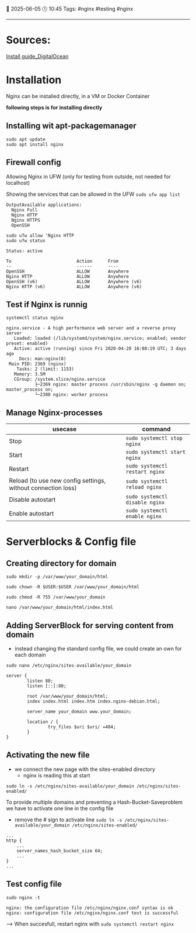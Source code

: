 📆 2025-06-05 🕓 10:45
Tags: #nginx #testing #nginx 

---
# Sources:
[Install guide_DigitalOcean](https://www.digitalocean.com/community/tutorials/how-to-install-nginx-on-ubuntu-20-04-de)

# Installation

Nginx can be installed directly, in a VM or Docker Container

**following steps is for installing directly**
## Installing wit apt-packagemanager

```
sudo apt update
sudo apt install nginx
```

## Firewall config

Allowing Nginx in UFW (only for testing from outside, not needed for localhost)

Showing the services that can be allowed in the UFW
`sudo ufw app list`

``` title:Output
OutputAvailable applications:
  Nginx Full
  Nginx HTTP
  Nginx HTTPS
  OpenSSH
```


```
sudo ufw allow 'Nginx HTTP
sudo ufw status
```

``` title:Output
Status: active

To                         Action      From
--                         ------      ----
OpenSSH                    ALLOW       Anywhere                  
Nginx HTTP                 ALLOW       Anywhere                  
OpenSSH (v6)               ALLOW       Anywhere (v6)             
Nginx HTTP (v6)            ALLOW       Anywhere (v6)
```
## Test if Nginx is runnig

`systemctl status nginx`

```title: Output
nginx.service - A high performance web server and a reverse proxy server
   Loaded: loaded (/lib/systemd/system/nginx.service; enabled; vendor preset: enabled)
   Active: active (running) since Fri 2020-04-20 16:08:19 UTC; 3 days ago
     Docs: man:nginx(8)
 Main PID: 2369 (nginx)
    Tasks: 2 (limit: 1153)
   Memory: 3.5M
   CGroup: /system.slice/nginx.service
           ├─2369 nginx: master process /usr/sbin/nginx -g daemon on; master_process on;
           └─2380 nginx: worker process
```

## Manage Nginx-processes

| usecase                                                      | command                        |
| ------------------------------------------------------------ | ------------------------------ |
| Stop                                                         | `sudo systemctl stop nginx`    |
| Start                                                        | `sudo systemctl start nginx`   |
| Restart                                                      | `sudo systemctl restart nginx` |
| Reload (to use new config settings, without connection loss) | `sudo systemctl reload nginx`  |
| Disable autostart                                            | `sudo systemctl disable nginx` |
| Enable autostart                                             | `sudo systemctl enable nginx`  |
# Serverblocks & Config file

## Creating directory for domain

`sudo mkdir -p /var/www/your_domain/html`

`sudo chown -R $USER:$USER /var/www/your_domain/html`

`sudo chmod -R 755 /var/www/your_domain`

`nano /var/www/your_domain/html/index.html`

## Adding ServerBlock for serving content from domain

- instead changing the standard config file, we could create an own for each domain

`sudo nano /etc/nginx/sites-available/your_domain`

``` title:"example Serverblock"
server {
        listen 80;
        listen [::]:80;

        root /var/www/your_domain/html;
        index index.html index.htm index.nginx-debian.html;

        server_name your_domain www.your_domain;

        location / {
                try_files $uri $uri/ =404;
        }
}
```

## Activating the new file

- we connect the new page with the sites-enabled directory
	- nginx is reading this at start

`sudo ln -s /etc/nginx/sites-available/your_domain /etc/nginx/sites-enabled/`

To provide multiple domains and preventing a Hash-Bucket-Saveproblem we have to activate one line in the config file
- remove the # sign to activate line
`sudo ln -s /etc/nginx/sites-available/your_domain /etc/nginx/sites-enabled/`

``` title:"/etc/nginx/nginx.conf"
...
http {
    ...
    server_names_hash_bucket_size 64;
    ...
}
...
```

## Test config file

`sudo nginx -t`

``` title:Output
nginx: the configuration file /etc/nginx/nginx.conf syntax is ok
nginx: configuration file /etc/nginx/nginx.conf test is successful
```

--> When succesfull, restart nginx with `sudo systemctl restart nginx`


